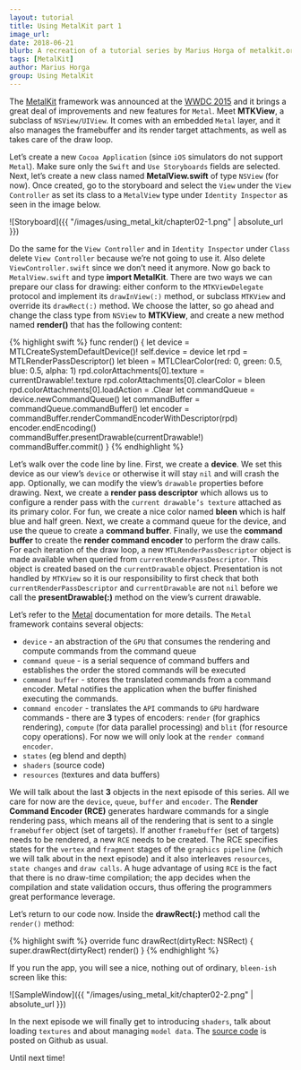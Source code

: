 ```yaml
---
layout: tutorial
title: Using MetalKit part 1
image_url: 
date: 2018-06-21
blurb: A recreation of a tutorial series by Marius Horga of metalkit.org
tags: [MetalKit]
author: Marius Horga
group: Using MetalKit
---
```


The [MetalKit](https://developer.apple.com/reference/metalkit) framework was announced at the [WWDC 2015](https://developer.apple.com/videos/wwdc2015/) and it brings a great deal of improvements and new features for `Metal`. Meet **MTKView**, a subclass of `NSView/UIView`. It comes with an embedded `Metal` layer, and it also manages the framebuffer and its render target attachments, as well as takes care of the draw loop.

Let’s create a new `Cocoa Application` (since `iOS` simulators do not support `Metal`). Make sure only the `Swift` and `Use Storyboards` fields are selected. Next, let’s create a new class named **MetalView.swift** of type `NSView` (for now). Once created, go to the storyboard and select the `View` under the `View Controller` as set its class to a `MetalView` type under `Identity Inspector` as seen in the image below.

![Storyboard]({{ "/images/using_metal_kit/chapter02-1.png" | absolute_url }})

Do the same for the `View Controller` and in `Identity Inspector` under `Class` delete `View Controller` because we’re not going to use it. Also delete `ViewController.swift` since we don’t need it anymore. Now go back to `MetalView.swift` and type **import MetalKit**. There are two ways we can prepare our class for drawing: either conform to the `MTKViewDelegate` protocol and implement its `drawInView(:)` method, or subclass `MTKView` and override its `drawRect(:)` method. We choose the latter, so go ahead and change the class type from `NSView` to **MTKView**, and create a new method named **render()** that has the following content:

{% highlight swift %}
func render() {
    let device = MTLCreateSystemDefaultDevice()!
    self.device = device
    let rpd = MTLRenderPassDescriptor()
    let bleen = MTLClearColor(red: 0, green: 0.5, blue: 0.5, alpha: 1)
    rpd.colorAttachments[0].texture = currentDrawable!.texture
    rpd.colorAttachments[0].clearColor = bleen
    rpd.colorAttachments[0].loadAction = .Clear
    let commandQueue = device.newCommandQueue()
    let commandBuffer = commandQueue.commandBuffer()
    let encoder = commandBuffer.renderCommandEncoderWithDescriptor(rpd)
    encoder.endEncoding()
    commandBuffer.presentDrawable(currentDrawable!)
    commandBuffer.commit()
}
{% endhighlight %}

Let’s walk over the code line by line. First, we create a **device**. We set this device as our view’s `device` or otherwise it will stay `nil` and will crash the app. Optionally, we can modify the view’s `drawable` properties before drawing. Next, we create a **render pass descriptor** which allows us to configure a render pass with the `current drawable’s texture` attached as its primary color. For fun, we create a nice color named **bleen** which is half blue and half green. Next, we create a command queue for the device, and use the queue to create a **command buffer**. Finally, we use the **command buffer** to create the **render command encoder** to perform the draw calls. For each iteration of the draw loop, a new `MTLRenderPassDescriptor` object is made available when queried from `currentRenderPassDescriptor`. This object is created based on the `currentDrawable` object. Presentation is not handled by `MTKView` so it is our responsibility to first check that both `currentRenderPassDescriptor` and `currentDrawable` are not `nil` before we call the **presentDrawable(:)** method on the view’s current drawable.

Let’s refer to the [Metal](https://developer.apple.com/metal/) documentation for more details. The `Metal` framework contains several objects:

* `device` - an abstraction of the `GPU` that consumes the rendering and compute commands from the command queue
* `command queue` - is a serial sequence of command buffers and establishes the order the stored commands will be executed
* `command buffer` - stores the translated commands from a command encoder. Metal notifies the application when the buffer finished executing the commands.
* `command encoder` - translates the `API` commands to `GPU` hardware commands - there are **3** types of encoders: `render` (for graphics rendering), `compute` (for data parallel processing) and `blit` (for resource copy operations). For now we will only look at the `render command encoder`.
* `states` (eg blend and depth)
* `shaders` (source code)
* `resources` (textures and data buffers)

We will talk about the last **3** objects in the next episode of this series. All we care for now are the `device`, `queue`, `buffer` and `encoder`. The **Render Command Encoder (RCE)** generates hardware commands for a single rendering pass, which means all of the rendering that is sent to a single `framebuffer` object (set of targets). If another `framebuffer` (set of targets) needs to be rendered, a new `RCE` needs to be created. The RCE specifies states for the `vertex` and `fragment` stages of the `graphics pipeline` (which we will talk about in the next episode) and it also interleaves `resources`, `state changes` and `draw calls`. A huge advantage of using `RCE` is the fact that there is no draw-time compilation; the app decides when the compilation and state validation occurs, thus offering the programmers great performance leverage.

Let’s return to our code now. Inside the **drawRect(:)** method call the `render()` method:

{% highlight swift %}
override func drawRect(dirtyRect: NSRect) {
    super.drawRect(dirtyRect)
    render()
}
{% endhighlight %}

If you run the app, you will see a nice, nothing out of ordinary, `bleen-ish` screen like this:

![SampleWindow]({{ "/images/using_metal_kit/chapter02-2.png" | absolute_url }})

In the next episode we will finally get to introducing `shaders`, talk about loading `textures` and about managing `model data`. The [source code](https://github.com/MetalKit/metal) is posted on Github as usual.

Until next time!